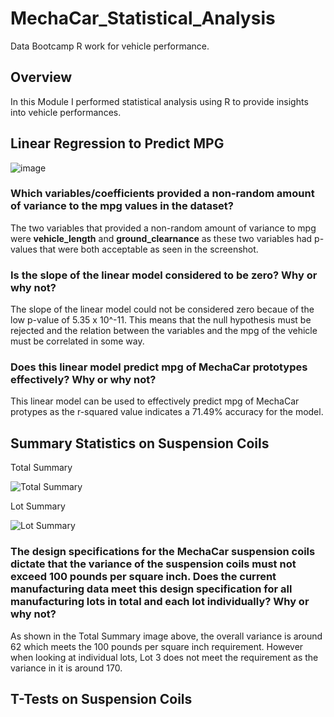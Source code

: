 # MechaCar_Statistical_Analysis
Data Bootcamp R work for vehicle performance.

## Overview
In this Module I performed statistical analysis using R to provide insights into vehicle performances. 

## Linear Regression to Predict MPG
![image](https://user-images.githubusercontent.com/49666078/183272738-86f79c15-6850-479b-ad09-38bc232a25a0.png)

### Which variables/coefficients provided a non-random amount of variance to the mpg values in the dataset?
The two variables that provided a non-random amount of variance to mpg were **vehicle_length** and **ground_clearnance** as these two variables had p-values that were both acceptable as seen in the screenshot.

### Is the slope of the linear model considered to be zero? Why or why not?
The slope of the linear model could not be considered zero becaue of the low p-value of 5.35 x 10^-11. This means that the null hypothesis must be rejected and the relation between the variables and the mpg of the vehicle must be correlated in some way.

### Does this linear model predict mpg of MechaCar prototypes effectively? Why or why not?
This linear model can be used to effectively predict mpg of MechaCar protypes as the r-squared value indicates a 71.49% accuracy for the model.

## Summary Statistics on Suspension Coils
Total Summary 

![Total Summary](https://user-images.githubusercontent.com/49666078/183274172-7b989ec3-ba6f-4287-92cd-aba9096a45bf.png)

Lot Summary

![Lot Summary](https://user-images.githubusercontent.com/49666078/183274187-2f3203ad-9d72-489b-8a0a-104425a46c4f.png)

### The design specifications for the MechaCar suspension coils dictate that the variance of the suspension coils must not exceed 100 pounds per square inch. Does the current manufacturing data meet this design specification for all manufacturing lots in total and each lot individually? Why or why not?
As shown in the Total Summary image above, the overall variance is around 62 which meets the 100 pounds per square inch requirement. However when looking at individual lots, Lot 3 does not meet the requirement as the variance in it is around 170.

## T-Tests on Suspension Coils

